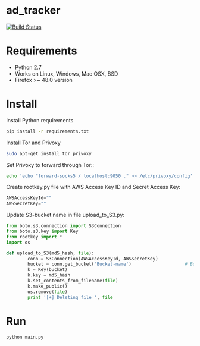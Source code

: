 # ad_tracker
[![Build Status](https://travis-ci.com/arfaoui47/ad_tracker.svg?token=CH8XvMgBpfMsqsoWSUb5&branch=master)](https://travis-ci.com/arfaoui47/ad_tracker)


Requirements
============

* Python 2.7 
* Works on Linux, Windows, Mac OSX, BSD
* Firefox >~ 48.0 version

Install
=======
Install Python requirements
```sh  
pip install -r requirements.txt
``` 
Install Tor and Privoxy
```sh
sudo apt-get install tor privoxy
```  
Set Privoxy to forward through Tor::
```sh
echo 'echo "forward-socks5 / localhost:9050 ." >> /etc/privoxy/config' | sudo -s
```
Create rootkey.py file with AWS Access Key ID and Secret Access Key:
```py
AWSAccessKeyId=""
AWSSecretKey=""
```
Update S3-bucket name in file upload_to_S3.py:
```py
from boto.s3.connection import S3Connection
from boto.s3.key import Key
from rootkey import *
import os

def upload_to_S3(md5_hash, file):
        conn = S3Connection(AWSAccessKeyId, AWSSecretKey)
        bucket = conn.get_bucket('Bucket-name')                    # Bucket Name
        k = Key(bucket)
        k.key = md5_hash 
        k.set_contents_from_filename(file)
        k.make_public()
        os.remove(file)                                                                        
        print '[+] Deleting file ', file
```
Run
===
```sh
python main.py
```
